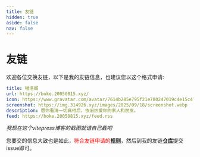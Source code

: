 ```yaml
---
title: 友链
hidden: true
aside: false
nav: false
---
```


<script setup lang="ts">
import FriendLinks from '../.vitepress/theme/components/FriendLinks.vue'
</script>

# 友链

欢迎各位交换友链，以下是我的友链信息，也建议您以这个格式申请:

```yaml
title: 喵洛阁
url: https://boke.20050815.xyz/
icon: https://www.gravatar.com/avatar/7614b285e795f21e780247019c4e15c4?s=256
screenshot: https://img.314926.xyz/images/2025/09/18/screenshot.webp
description: 愿你看清一切真相后，依旧热爱你的家人和朋友。
feed: https://boke.20050815.xyz/feed.rss
```
*我现在这个vitepress博客的截图就请自己截吧*

您要交的信息大致也是如此，<span style="color:red">符合友链申请的[**规则**](/social/friends-sqing)</span>，然后到我的友链[**仓库**](https://github.com/kemiaofxjun/blog-friends)提交issue即可。

<!-- 远程地址 + 随机排序 -->
<FriendLinks />